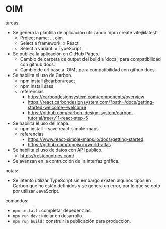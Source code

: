# OIM

tareas:

- Se genera la plantilla de aplicación utilizando 'npm create vite@latest'.
  - Project name: ... oim
  - Select a framework: » React
  - Select a variant: » TypeScript
- Se publica la aplicación en GitHub Pages.
  - Cambio de carpeta de output del build a 'docs', para compatibilidad con github docs.
  - Cambio de url base a 'OIM', para compatibilidad con github docs.
- Se habilita el uso de Carbon.
  - npm install @carbon/react
  - npm install sass
  - referencias
    - https://carbondesignsystem.com/components/overview
    - https://react.carbondesignsystem.com/?path=/docs/getting-started-welcome--welcome
    - https://github.com/carbon-design-system/carbon-tutorial/tree/v11-react-step-5
- Se habilita el uso del mapa.
  - npm install --save react-simple-maps
  - referencias
    - https://www.react-simple-maps.io/docs/getting-started
    - https://github.com/topojson/world-atlas
- Se habilita el uso de datos con API publico.
  - https://restcountries.com/
- Se avanzan en la contrucción de la interfaz gráfica.

notas:

- Se intentó utilizar TypeScript sin embargo existen algunos tipos en Carbon que no están definidos y se genera un error, por lo que se optó por utilizar JavaScript.

comandos:

- `npm install` : completar depedencias.
- `npm run dev` : iniciar en desarrollo.
- `npm run build` : construir la publicación para producción.
